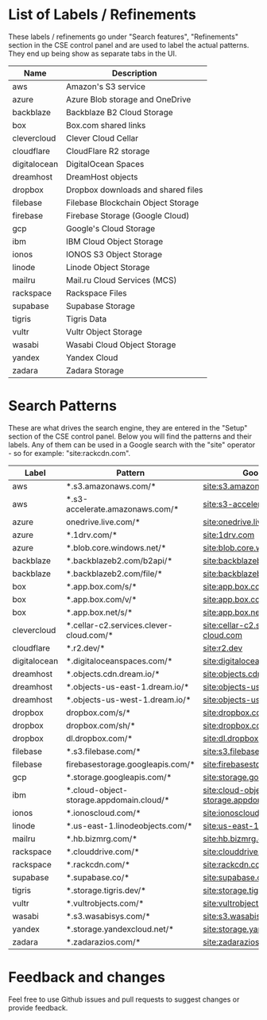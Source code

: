 # List of Labels / Refinements
These labels / refinements go under "Search features", "Refinements" section
in the CSE control panel and are used to label the actual patterns. They end up
being show as separate tabs in the UI.

| Name         |  Description                       |
|--------------|------------------------------------|
| aws          | Amazon's S3 service                |
| azure        | Azure Blob storage and OneDrive    |
| backblaze    | Backblaze B2 Cloud Storage         |
| box          | Box.com shared links               |
| clevercloud  | Clever Cloud Cellar                |
| cloudflare   | CloudFlare R2 storage              |
| digitalocean | DigitalOcean Spaces                |
| dreamhost    | DreamHost objects                  |
| dropbox      | Dropbox downloads and shared files |
| filebase     | Filebase Blockchain Object Storage |
| firebase     | Firebase Storage (Google Cloud)    |
| gcp          | Google's Cloud Storage             |
| ibm          | IBM Cloud Object Storage           |
| ionos        | IONOS S3 Object Storage            |
| linode       | Linode Object Storage              |
| mailru       | Mail.ru Cloud Services (MCS)       |
| rackspace    | Rackspace Files                    |
| supabase     | Supabase Storage                   |
| tigris       | Tigris Data                        |
| vultr        | Vultr Object Storage               |
| wasabi       | Wasabi Cloud Object Storage        |
| yandex       | Yandex Cloud                       |
| zadara       | Zadara Storage                     |

# Search Patterns
These are what drives the search engine, they are entered in the "Setup" section
of the CSE control panel. Below you will find the patterns and their labels.
Any of them can be used in a Google search with the "site" operator - so for
example: "site:rackcdn.com".

|  Label       | Pattern                                    | Google Search       |
|--------------|--------------------------------------------|--------------------------------------------------------------------------------------------------------
| aws          | \*.s3.amazonaws.com/*                      | [site:s3.amazonaws.com](https://www.google.com/search?q=site%3As3.amazonaws.com)
| aws          | \*.s3-accelerate.amazonaws.com/*           | [site:s3-accelerate.amazonaws.com](https://www.google.com/search?q=site%3As3-accelerate.amazonaws.com)
| azure        | onedrive.live.com/*                        | [site:onedrive.live.com](https://www.google.com/search?q=site%3Aonedrive.live.com)
| azure        | \*.1drv.com/*                              | [site:1drv.com](https://www.google.com/search?q=site%3A1drv.com)
| azure        | \*.blob.core.windows.net/*                 | [site:blob.core.windows.net](https://www.google.com/search?q=site%3Ablob.core.windows.net)
| backblaze    | \*.backblazeb2.com/b2api/*                 | [site:backblazeb2.com/b2api/](https://www.google.com/search?q=site%3Abackblazeb2.com/b2api/)
| backblaze    | \*.backblazeb2.com/file/*                  | [site:backblazeb2.com/file/](https://www.google.com/search?q=site%3Abackblazeb2.com/file/)
| box          | \*.app.box.com/s/*                         | [site:app.box.com/s/](https://www.google.com/search?q=site%3Aapp.box.com/s/)
| box          | \*.app.box.com/v/*                         | [site:app.box.com/v/](https://www.google.com/search?q=site%3Aapp.box.com/v/)
| box          | \*.app.box.net/s/*                         | [site:app.box.net/s/](https://www.google.com/search?q=site%3Aapp.box.net/s/)
| clevercloud  | \*.cellar-c2.services.clever-cloud.com/*   | [site:cellar-c2.services.clever-cloud.com](https://www.google.com/search?q=site%3Acellar-c2.services.clever-cloud.com)
| cloudflare   | \*.r2.dev/*                                | [site:r2.dev](https://www.google.com/search?q=site%3Ar2.dev)
| digitalocean | \*.digitaloceanspaces.com/*                | [site:digitaloceanspaces.com](https://www.google.com/search?q=site%3Adigitaloceanspaces.com)
| dreamhost    | \*.objects.cdn.dream.io/*                  | [site:objects.cdn.dream.io](https://www.google.com/search?q=site%3Aobjects.cdn.dream.io)
| dreamhost    | \*.objects-us-east-1.dream.io/*            | [site:objects-us-east-1.dream.io](https://www.google.com/search?q=site%3Aobjects-us-east-1.dream.io)
| dreamhost    | \*.objects-us-west-1.dream.io/*            | [site:objects-us-west-1.dream.io](https://www.google.com/search?q=site%3Aobjects-us-west-1.dream.io)
| dropbox      | dropbox.com/s/*                            | [site:dropbox.com/s/](https://www.google.com/search?q=site%3Adropbox.com/s/)
| dropbox      | dropbox.com/sh/*                           | [site:dropbox.com/sh/](https://www.google.com/search?q=site%3Adropbox.com/sh/)
| dropbox      | dl.dropbox.com/*                           | [site:dl.dropbox.com](https://www.google.com/search?q=site%3Adl.dropbox.com)
| filebase     | \*.s3.filebase.com/*                       | [site:s3.filebase.com](https://www.google.com/search?q=site%3As3.filebase.com)
| filebase     | firebasestorage.googleapis.com/*           | [site:firebasestorage.googleapis.com](https://www.google.com/search?q=site%3Afirebasestorage.googleapis.com)
| gcp          | \*.storage.googleapis.com/*                | [site:storage.googleapis.com](https://www.google.com/search?q=site%3Astorage.googleapis.com)
| ibm          | \*.cloud-object-storage.appdomain.cloud/*  | [site:cloud-object-storage.appdomain.cloud](https://www.google.com/search?q=site%3Acloud-object-storage.appdomain.cloud)
| ionos        | \*.ionoscloud.com/*                        | [site:ionoscloud.com](https://www.google.com/search?q=site%3Aionoscloud.com)
| linode       | \*.us-east-1.linodeobjects.com/*           | [site:us-east-1.linodeobjects.com](https://www.google.com/search?q=site%3Aus-east-1.linodeobjects.com)
| mailru       | \*.hb.bizmrg.com/*                         | [site:hb.bizmrg.com](https://www.google.com/search?q=site%3Ahb.bizmrg.com)
| rackspace    | \*.clouddrive.com/*                        | [site:clouddrive.com](https://www.google.com/search?q=site%3Aclouddrive.com)
| rackspace    | \*.rackcdn.com/*                           | [site:rackcdn.com](https://www.google.com/search?q=site%3Arackcdn.com)
| supabase     | \*.supabase.co/*                           | [site:supabase.co](https://www.google.com/search?q=site%3Asupabase.co)
| tigris       | \*.storage.tigris.dev/*                    | [site:storage.tigris.dev](https://www.google.com/search?q=site%3Astorage.tigris.dev)
| vultr        | \*.vultrobjects.com/*                      | [site:vultrobjects.com](https://www.google.com/search?q=site%3Avultrobjects.com)
| wasabi       | \*.s3.wasabisys.com/*                      | [site:s3.wasabisys.com](https://www.google.com/search?q=site%3As3.wasabisys.com)
| yandex       | \*.storage.yandexcloud.net/*               | [site:storage.yandexcloud.net](https://www.google.com/search?q=site%3Astorage.yandexcloud.net)
| zadara       | \*.zadarazios.com/*                        | [site:zadarazios.com](https://www.google.com/search?q=site%3Azadarazios.com)

# Feedback and changes
Feel free to use Github issues and pull requests to suggest changes or
provide feedback.
